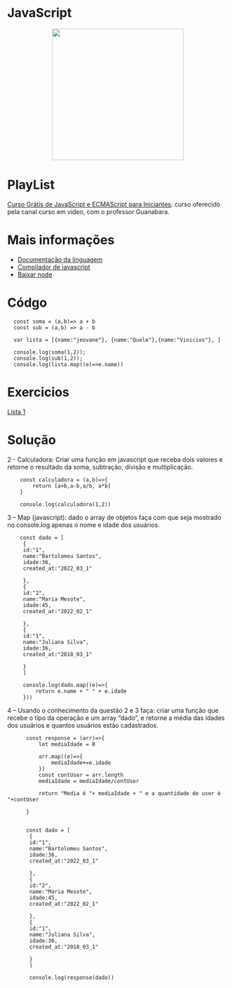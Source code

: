 # JavaScript
<div width=900 align="center">
  <img margin="auto" height="300px" src="https://www.portalgsti.com.br/media/uploads/marcomascarenhas/javascript.png"/>
</div>

# PlayList

<a href="https://www.youtube.com/playlist?list=PLHz_AreHm4dlsK3Nr9GVvXCbpQyHQl1o1">Curso Grátis de JavaScript e ECMAScript para Iniciantes</a>: curso oferecido pela canal
curso em vídeo, com o professor Guanabara.

# Mais informações
- <a href="https://devdocs.io/javascript/"> Documentação da linguagem</a>
- <a href="https://www.programiz.com/javascript/online-compiler/"> Compilador de javascript</a>
- <a href="https://nodejs.org/en/download/">Baixar node</a>

# Códgo

      const soma = (a,b)=> a + b
      const sub = (a,b) => a - b

      var lista = [{name:"jeovane"}, {name:"Quele"},{name:"Vinicios"}, ]

      console.log(soma(1,2));
      console.log(sub(1,2));
      console.log(lista.map((e)=>e.name))
      

# Exercicios

<a href="https://github.com/ufrb-engenhe-jr/dicas_da_engenhe_jr/blob/main/Lista%201.pdf">Lista 1 </a>


# Solução 

2 - Calculadora: Criar uma função em javascript que receba dois valores e 
retorne o resultado da soma, subtração, divisão e multiplicação.


        const calculadora = (a,b)=>{
            return [a+b,a-b,a/b, a*b]
        }

        console.log(calculadora(1,2))
        

3 – Map (javascript): dado o array de objetos faça com que seja mostrado no 
console.log apenas o nome e idade dos usuários.


        const dado = [
         {
         id:"1",
         name:"Bartolomeu Santos",
         idade:36,
         created_at:"2022_03_1"

         },
         {
         id:"2",
         name:"Maria Mesote",
         idade:45,
         created_at:"2022_02_1"

         },
         {
         id:"1",
         name:"Juliana Silva",
         idade:36,
         created_at:"2018_03_1"

         }
         ]

         console.log(dado.map((e)=>{
             return e.name + " " + e.idade
         }))

4 – Usando o conhecimento da questão 2 e 3 faça: criar uma função 
que recebe o tipo da operação e um array “dado”, e retorne a média
das idades dos usuários e quantos usuários estão cadastrados.


          const response = (arr)=>{
              let mediaIdade = 0

              arr.map((e)=>{
                  mediaIdade+=e.idade
              })
              const contUser = arr.length
              mediaIdade = mediaIdade/contUser

              return "Media é "+ mediaIdade + " e a quantidade de user é "+contUser

          }


          const dado = [
           {
           id:"1",
           name:"Bartolomeu Santos",
           idade:36,
           created_at:"2022_03_1"

           },
           {
           id:"2",
           name:"Maria Mesote",
           idade:45,
           created_at:"2022_02_1"

           },
           {
           id:"1",
           name:"Juliana Silva",
           idade:36,
           created_at:"2018_03_1"

           }
           ]

           console.log(response(dado))

